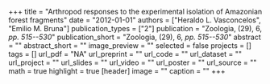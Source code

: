 +++
title = "Arthropod responses to the experimental isolation of Amazonian forest fragments"
date = "2012-01-01"
authors = ["Heraldo L. Vasconcelos", "Emilio M. Bruna"]
publication_types = ["2"]
publication = "Zoologia, (29), 6, _pp. 515--530_"
publication_short = "Zoologia, (29), 6, _pp. 515--530_"
abstract = ""
abstract_short = ""
image_preview = ""
selected = false
projects = []
tags = []
url_pdf = "NA"
url_preprint = ""
url_code = ""
url_dataset = ""
url_project = ""
url_slides = ""
url_video = ""
url_poster = ""
url_source = ""
math = true
highlight = true
[header]
image = ""
caption = ""
+++
